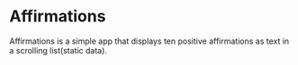 # Affirmations
 Affirmations is a simple app that displays ten positive affirmations as text in a scrolling list(static data).

